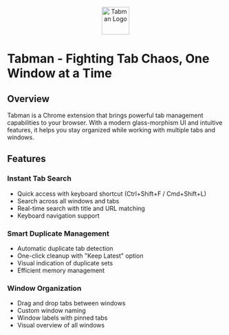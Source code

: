 <p align="center">
  <img src="https://github.com/user-attachments/assets/68169d3a-e3c3-4e91-b3bd-b3535582265f" alt="Tabman Logo" width="64"/>
</p>

# Tabman - Fighting Tab Chaos, One Window at a Time

## Overview

Tabman is a Chrome extension that brings powerful tab management capabilities to your browser. With a modern glass-morphism UI and intuitive features, it helps you stay organized while working with multiple tabs and windows.

## Features

### Instant Tab Search
- Quick access with keyboard shortcut (Ctrl+Shift+F / Cmd+Shift+L)
- Search across all windows and tabs
- Real-time search with title and URL matching
- Keyboard navigation support

### Smart Duplicate Management
- Automatic duplicate tab detection
- One-click cleanup with "Keep Latest" option
- Visual indication of duplicate sets
- Efficient memory management

### Window Organization
- Drag and drop tabs between windows
- Custom window naming
- Window labels with pinned tabs
- Visual overview of all windows
